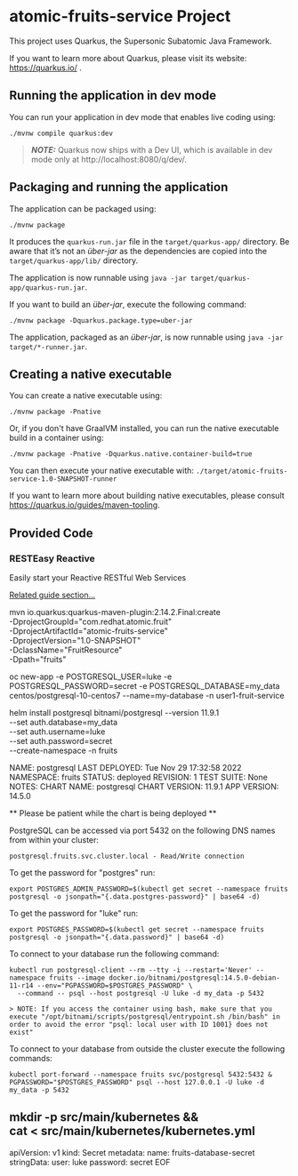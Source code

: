# atomic-fruits-service Project

This project uses Quarkus, the Supersonic Subatomic Java Framework.

If you want to learn more about Quarkus, please visit its website: https://quarkus.io/ .

## Running the application in dev mode

You can run your application in dev mode that enables live coding using:
```shell script
./mvnw compile quarkus:dev
```

> **_NOTE:_**  Quarkus now ships with a Dev UI, which is available in dev mode only at http://localhost:8080/q/dev/.

## Packaging and running the application

The application can be packaged using:
```shell script
./mvnw package
```
It produces the `quarkus-run.jar` file in the `target/quarkus-app/` directory.
Be aware that it’s not an _über-jar_ as the dependencies are copied into the `target/quarkus-app/lib/` directory.

The application is now runnable using `java -jar target/quarkus-app/quarkus-run.jar`.

If you want to build an _über-jar_, execute the following command:
```shell script
./mvnw package -Dquarkus.package.type=uber-jar
```

The application, packaged as an _über-jar_, is now runnable using `java -jar target/*-runner.jar`.

## Creating a native executable

You can create a native executable using: 
```shell script
./mvnw package -Pnative
```

Or, if you don't have GraalVM installed, you can run the native executable build in a container using: 
```shell script
./mvnw package -Pnative -Dquarkus.native.container-build=true
```

You can then execute your native executable with: `./target/atomic-fruits-service-1.0-SNAPSHOT-runner`

If you want to learn more about building native executables, please consult https://quarkus.io/guides/maven-tooling.

## Provided Code

### RESTEasy Reactive

Easily start your Reactive RESTful Web Services

[Related guide section...](https://quarkus.io/guides/getting-started-reactive#reactive-jax-rs-resources)


mvn io.quarkus:quarkus-maven-plugin:2.14.2.Final:create \
-DprojectGroupId="com.redhat.atomic.fruit" \
-DprojectArtifactId="atomic-fruits-service" \
-DprojectVersion="1.0-SNAPSHOT" \
-DclassName="FruitResource" \
-Dpath="fruits"

oc new-app -e POSTGRESQL_USER=luke -e POSTGRESQL_PASSWORD=secret -e POSTGRESQL_DATABASE=my_data centos/postgresql-10-centos7 --name=my-database -n user1-fruit-service

helm install postgresql bitnami/postgresql --version 11.9.1 \
--set auth.database=my_data \
--set auth.username=luke \
--set auth.password=secret \
--create-namespace -n fruits

NAME: postgresql
LAST DEPLOYED: Tue Nov 29 17:32:58 2022
NAMESPACE: fruits
STATUS: deployed
REVISION: 1
TEST SUITE: None
NOTES:
CHART NAME: postgresql
CHART VERSION: 11.9.1
APP VERSION: 14.5.0

** Please be patient while the chart is being deployed **

PostgreSQL can be accessed via port 5432 on the following DNS names from within your cluster:

    postgresql.fruits.svc.cluster.local - Read/Write connection

To get the password for "postgres" run:

    export POSTGRES_ADMIN_PASSWORD=$(kubectl get secret --namespace fruits postgresql -o jsonpath="{.data.postgres-password}" | base64 -d)

To get the password for "luke" run:

    export POSTGRES_PASSWORD=$(kubectl get secret --namespace fruits postgresql -o jsonpath="{.data.password}" | base64 -d)

To connect to your database run the following command:

    kubectl run postgresql-client --rm --tty -i --restart='Never' --namespace fruits --image docker.io/bitnami/postgresql:14.5.0-debian-11-r14 --env="PGPASSWORD=$POSTGRES_PASSWORD" \
      --command -- psql --host postgresql -U luke -d my_data -p 5432

    > NOTE: If you access the container using bash, make sure that you execute "/opt/bitnami/scripts/postgresql/entrypoint.sh /bin/bash" in order to avoid the error "psql: local user with ID 1001} does not exist"

To connect to your database from outside the cluster execute the following commands:

    kubectl port-forward --namespace fruits svc/postgresql 5432:5432 &
    PGPASSWORD="$POSTGRES_PASSWORD" psql --host 127.0.0.1 -U luke -d my_data -p 5432

mkdir -p src/main/kubernetes && \
cat <<EOF > src/main/kubernetes/kubernetes.yml
---
apiVersion: v1
kind: Secret
metadata:
name: fruits-database-secret
stringData:
user: luke
password: secret
EOF